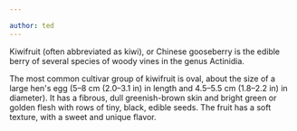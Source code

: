 ```yaml
---

author: ted
---
```

Kiwifruit (often abbreviated as kiwi), or Chinese gooseberry is the
edible berry of several species of woody vines in the genus Actinidia.

The most common cultivar group of kiwifruit is oval, about the size of
a large hen's egg (5–8 cm (2.0–3.1 in) in length and 4.5–5.5 cm
(1.8–2.2 in) in diameter). It has a fibrous, dull greenish-brown skin
and bright green or golden flesh with rows of tiny, black, edible
seeds. The fruit has a soft texture, with a sweet and unique flavor.